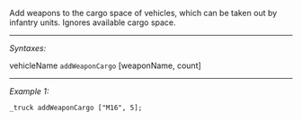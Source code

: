Add weapons to the cargo space of vehicles, which can be taken out by infantry units. Ignores available cargo space.


---
*Syntaxes:*

vehicleName `addWeaponCargo` [weaponName, count]

---
*Example 1:*

```sqf
_truck addWeaponCargo ["M16", 5];
```